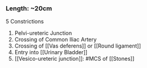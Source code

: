 ### Length: ~20cm
5 Constrictions
1. Pelvi-ureteric Junction
2. Crossing of Common Iliac Artery
3. Crossing of [[Vas deferens]] or [[Round ligament]]
4. Entry into [[Urinary Bladder]]
5. [[Vesico-ureteric junction]]: #MCS of [[Stones]] 